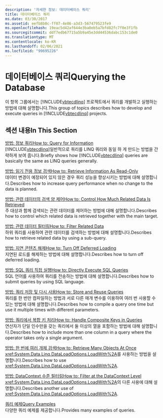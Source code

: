 ```yaml
---
description: '자세한 정보: 데이터베이스 쿼리'
title: 데이터베이스 쿼리
ms.date: 03/30/2017
ms.assetid: eefb8b0c-ff07-4e86-a3d3-567479523fe9
ms.openlocfilehash: 19eac5d42af644e3ba0eb5a7bfd82fc7f0e3f1fb
ms.sourcegitcommit: ddf7edb67715a5b9a45e3dd44536dabc153c1de0
ms.translationtype: MT
ms.contentlocale: ko-KR
ms.lasthandoff: 02/06/2021
ms.locfileid: "99695226"
---
```

# <a name="querying-the-database"></a><span data-ttu-id="20986-103">데이터베이스 쿼리</span><span class="sxs-lookup"><span data-stu-id="20986-103">Querying the Database</span></span>

<span data-ttu-id="20986-104">이 항목 그룹에서는 [!INCLUDE[vbtecdlinq](../../../../../../includes/vbtecdlinq-md.md)] 프로젝트에서 쿼리를 개발하고 실행하는 방법에 대해 설명합니다.</span><span class="sxs-lookup"><span data-stu-id="20986-104">This group of topics describes how to develop and execute queries in [!INCLUDE[vbtecdlinq](../../../../../../includes/vbtecdlinq-md.md)] projects.</span></span>  
  
## <a name="in-this-section"></a><span data-ttu-id="20986-105">섹션 내용</span><span class="sxs-lookup"><span data-stu-id="20986-105">In This Section</span></span>  

 [<span data-ttu-id="20986-106">방법: 정보 쿼리</span><span class="sxs-lookup"><span data-stu-id="20986-106">How to: Query for Information</span></span>](how-to-query-for-information.md)  
 <span data-ttu-id="20986-107">[!INCLUDE[vbtecdlinq](../../../../../../includes/vbtecdlinq-md.md)]일반적으로 쿼리를 LINQ 쿼리와 동일 하 게 만드는 방법을 간략하게 보여 줍니다.</span><span class="sxs-lookup"><span data-stu-id="20986-107">Briefly shows how [!INCLUDE[vbtecdlinq](../../../../../../includes/vbtecdlinq-md.md)] queries are basically the same as LINQ queries generally.</span></span>  
  
 [<span data-ttu-id="20986-108">방법: 읽기 전용 정보 검색</span><span class="sxs-lookup"><span data-stu-id="20986-108">How to: Retrieve Information As Read-Only</span></span>](how-to-retrieve-information-as-read-only.md)  
 <span data-ttu-id="20986-109">데이터 변경이 예정되어 있지 않은 경우 쿼리 성능을 향상시키는 방법에 대해 설명합니다.</span><span class="sxs-lookup"><span data-stu-id="20986-109">Describes how to increase query performance when no change to the data is planned.</span></span>  
  
 [<span data-ttu-id="20986-110">방법: 관련 데이터의 검색 양 제어</span><span class="sxs-lookup"><span data-stu-id="20986-110">How to: Control How Much Related Data Is Retrieved</span></span>](how-to-control-how-much-related-data-is-retrieved.md)  
 <span data-ttu-id="20986-111">주 대상과 함께 검색되는 관련 데이터를 제어하는 방법에 대해 설명합니다.</span><span class="sxs-lookup"><span data-stu-id="20986-111">Describes how to control which related data is retrieved together with the main target.</span></span>  
  
 [<span data-ttu-id="20986-112">방법: 관련 데이터 필터링</span><span class="sxs-lookup"><span data-stu-id="20986-112">How to: Filter Related Data</span></span>](how-to-filter-related-data.md)  
 <span data-ttu-id="20986-113">하위 쿼리를 사용하여 관련 데이터를 검색하는 방법에 대해 설명합니다.</span><span class="sxs-lookup"><span data-stu-id="20986-113">Describes how to retrieve related data by using a sub-query.</span></span>  
  
 [<span data-ttu-id="20986-114">방법: 지연 콘텐츠 해제</span><span class="sxs-lookup"><span data-stu-id="20986-114">How to: Turn Off Deferred Loading</span></span>](how-to-turn-off-deferred-loading.md)  
 <span data-ttu-id="20986-115">지연된 로드를 해제하는 방법에 대해 설명합니다.</span><span class="sxs-lookup"><span data-stu-id="20986-115">Describes how to turn off deferred loading.</span></span>  
  
 [<span data-ttu-id="20986-116">방법: SQL 쿼리 직접 실행</span><span class="sxs-lookup"><span data-stu-id="20986-116">How to: Directly Execute SQL Queries</span></span>](how-to-directly-execute-sql-queries.md)  
 <span data-ttu-id="20986-117">SQL 언어를 사용하여 쿼리를 전송하는 방법에 대해 설명합니다.</span><span class="sxs-lookup"><span data-stu-id="20986-117">Describes how to submit queries by using SQL language.</span></span>  
  
 [<span data-ttu-id="20986-118">방법: 쿼리 저장 및 다시 사용</span><span class="sxs-lookup"><span data-stu-id="20986-118">How to: Store and Reuse Queries</span></span>](how-to-store-and-reuse-queries.md)  
 <span data-ttu-id="20986-119">쿼리를 한 번만 컴파일하는 방법과 서로 다른 매개 변수를 이용하여 여러 번 사용할 수 있는 방법에 대해 설명합니다.</span><span class="sxs-lookup"><span data-stu-id="20986-119">Describes how to compile a query one time but use it multiple times with different parameters.</span></span>  
  
 [<span data-ttu-id="20986-120">방법: 쿼리에서 복합 키 처리</span><span class="sxs-lookup"><span data-stu-id="20986-120">How to: Handle Composite Keys in Queries</span></span>](how-to-handle-composite-keys-in-queries.md)  
 <span data-ttu-id="20986-121">연산자가 단일 인수만을 갖는 쿼리에서 둘 이상의 열을 포함하는 방법에 대해 설명합니다.</span><span class="sxs-lookup"><span data-stu-id="20986-121">Describes how to include more than one column in a query where the operator takes only a single argument.</span></span>  
  
 [<span data-ttu-id="20986-122">방법: 한 번에 여러 개체 검색</span><span class="sxs-lookup"><span data-stu-id="20986-122">How to: Retrieve Many Objects At Once</span></span>](how-to-retrieve-many-objects-at-once.md)  
 <span data-ttu-id="20986-123"><xref:System.Data.Linq.DataLoadOptions.LoadWith%2A>를 사용하는 방법을 설명합니다.</span><span class="sxs-lookup"><span data-stu-id="20986-123">Describes how to use <xref:System.Data.Linq.DataLoadOptions.LoadWith%2A>.</span></span>  
  
 [<span data-ttu-id="20986-124">방법: DataContext 수준 필터링</span><span class="sxs-lookup"><span data-stu-id="20986-124">How to: Filter at the DataContext Level</span></span>](how-to-filter-at-the-datacontext-level.md)  
 <span data-ttu-id="20986-125"><xref:System.Data.Linq.DataLoadOptions.LoadWith%2A>의 다른 사용에 대해 설명합니다.</span><span class="sxs-lookup"><span data-stu-id="20986-125">Describes another use of <xref:System.Data.Linq.DataLoadOptions.LoadWith%2A>.</span></span>  
  
 [<span data-ttu-id="20986-126">쿼리 예제</span><span class="sxs-lookup"><span data-stu-id="20986-126">Query Examples</span></span>](query-examples.md)  
 <span data-ttu-id="20986-127">다양한 쿼리 예제를 제공합니다.</span><span class="sxs-lookup"><span data-stu-id="20986-127">Provides many examples of queries.</span></span>
